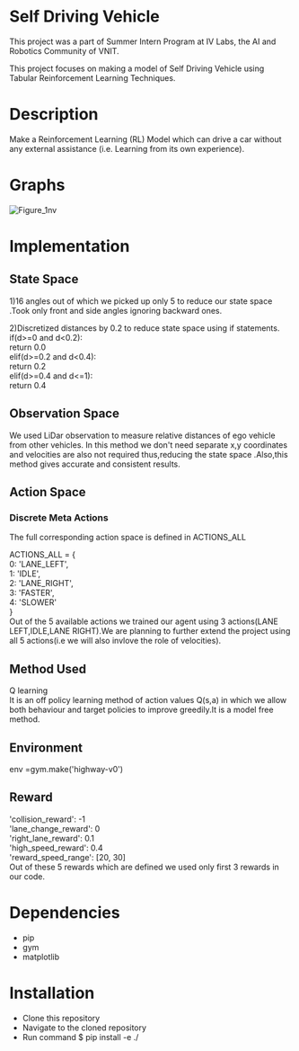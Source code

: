 # Self Driving Vehicle
This project was a part of Summer Intern Program at IV Labs, the AI and Robotics Community of VNIT.

This project focuses on making a model of Self Driving Vehicle using Tabular Reinforcement Learning Techniques.

# Description
Make a Reinforcement Learning (RL) Model which can drive a car without any external assistance (i.e. Learning from its own experience).






# Graphs


![Figure_1nv](https://user-images.githubusercontent.com/109021179/198968802-2dca0532-b13c-478f-b77e-dc9421c95b8c.png)


# Implementation

## State Space
1)16 angles out of which we picked up only 5 to reduce our state space .Took only front and side angles ignoring backward ones.

2)Discretized distances by 0.2 to reduce state space using if statements. <br />
if(d>=0 and d<0.2): <br />
return 0.0 <br />
elif(d>=0.2 and d<0.4):<br />
return 0.2<br />
elif(d>=0.4 and d<=1):<br />
return 0.4

## Observation Space
We used LiDar observation to measure relative distances of ego vehicle from other vehicles. In this method we don't need separate x,y coordinates and velocities are also not required thus,reducing the state space .Also,this method gives accurate and consistent results.

## Action Space

### Discrete Meta Actions

The full corresponding action space is defined in ACTIONS_ALL

ACTIONS_ALL = { <br />
0: 'LANE_LEFT',<br />
1: 'IDLE',<br />
2: 'LANE_RIGHT',<br />
3: 'FASTER',<br />
4: 'SLOWER' <br />
} <br />
Out of the 5 available actions we trained our agent using 3 actions(LANE LEFT,IDLE,LANE RIGHT).We are planning to further extend the project using all 5 actions(i.e we will also invlove the role of velocities).

## Method Used

Q learning <br />
It is an off policy learning method of action values Q(s,a) in which we allow both behaviour and target policies to improve greedily.It is a model free method.

## Environment

env =gym.make('highway-v0')
## Reward
'collision_reward': -1 <br />
'lane_change_reward': 0 <br />
'right_lane_reward': 0.1 <br />
'high_speed_reward': 0.4 <br />
'reward_speed_range': [20, 30] <br />
Out of these 5 rewards which are defined we used only first 3 rewards in our code.
# Dependencies
* pip
* gym
* matplotlib
# Installation
* Clone this repository
* Navigate to the cloned repository
* Run command $ pip install -e ./
